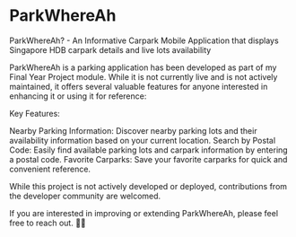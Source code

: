 # ParkWhereAh
ParkWhereAh? - An Informative Carpark Mobile Application that displays Singapore HDB carpark details and live lots availability

ParkWhereAh is a parking application has been developed as part of my Final Year Project module.
While it is not currently live and is not actively maintained, it offers several valuable features for anyone interested in enhancing it or using it for reference:

Key Features:

Nearby Parking Information: Discover nearby parking lots and their availability information based on your current location.
Search by Postal Code: Easily find available parking lots and carpark information by entering a postal code.
Favorite Carparks: Save your favorite carparks for quick and convenient reference.

While this project is not actively developed or deployed, contributions from the developer community are welcomed.

If you are interested in improving or extending ParkWhereAh, please feel free to reach out. ✌🏼
